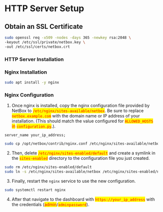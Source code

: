 # HTTP Server Setup

## Obtain an SSL Certificate <a href="#obtain-an-ssl-certificate" id="obtain-an-ssl-certificate"></a>

```bash
sudo openssl req -x509 -nodes -days 365 -newkey rsa:2048 \
-keyout /etc/ssl/private/netbox.key \
-out /etc/ssl/certs/netbox.crt
```

### HTTP Server Installation <a href="#http-server-installation" id="http-server-installation"></a>

### Nginx Installation

```bash
sudo apt install -y nginx
```

### Nginx Configuration

1. Once nginx is installed, copy the nginx configuration file provided by NetBox to <mark style="color:red;">`/etc/nginx/sites-available/netbox`</mark>. Be sure to replace <mark style="color:red;">`netbox.example.com`</mark> with the domain name or IP address of your installation. (This should match the value configured for <mark style="color:red;">`ALLOWED_HOSTS`</mark> <mark style="color:red;"></mark><mark style="color:red;">in</mark> <mark style="color:red;"></mark><mark style="color:red;">`configuration.py`</mark>.).

```nginx
server_name your_ip_address;
```

```bash
sudo cp /opt/netbox/contrib/nginx.conf /etc/nginx/sites-available/netbox
```

2. Then, delete <mark style="color:red;">`/etc/nginx/sites-enabled/default`</mark> and create a symlink in the <mark style="color:red;">`sites-enabled`</mark> directory to the configuration file you just created.

```bash
sudo rm /etc/nginx/sites-enabled/default
sudo ln -s /etc/nginx/sites-available/netbox /etc/nginx/sites-enabled/netbox
```

3. Finally, restart the `nginx` service to use the new configuration.

```bash
sudo systemctl restart nginx
```

4. After that navigate to the dashboard with <mark style="color:red;">`https://your_ip_address`</mark> with the credentials (<mark style="color:red;">admin</mark>/<mark style="color:red;">`adminpassword`</mark>).
